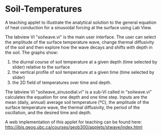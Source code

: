 # Soil-Temperatures

A teaching applet to illustrate the analytical solution to the general equation of heat conduction for a sinusoidal forcing at the surface using Lab View.

The labview VI "soilwave.vi" is the main user interface. The user can select the amplitude of the surface temperature wave, change thermal diffusivity of the soil and then explore how the wave decays and shifts with depth in the soil. The graphs show:

1. the diurnal course of soil temperature at a given depth (time selected by slider) relative to the surface
2. the vertical profile of soil temperature at a given time (time selected by slider)
3. the 2D field of temperatures over time and depth.

The labview VI "soilwave_sinusodial.vi" is a sub-VI called in "soilwave.vi" calculates the equation for one depth and one time step. Inputs are the mean (daily, annual) average soil temperature (ºC), the amplitude of the surface temperature wave, the thermal diffusivity, the period of the oscillation, and the desired time and depth.

A web implementation of this applet for teaching can be found here:
http://ibis.geog.ubc.ca/courses/geob300/applets/stwave/index.html
